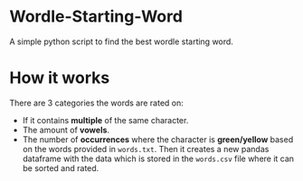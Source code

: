 # Wordle-Starting-Word
 A simple python script to find the best wordle starting word.

# How it works
 There are 3 categories the words are rated on:
  - If it contains **multiple** of the same character.
  - The amount of **vowels**.
  - The number of **occurrences** where the character is **green/yellow** based on the words provided in `words.txt`.
 Then it creates a new pandas dataframe with the data which is stored in the `words.csv` file where it can be sorted and rated.
